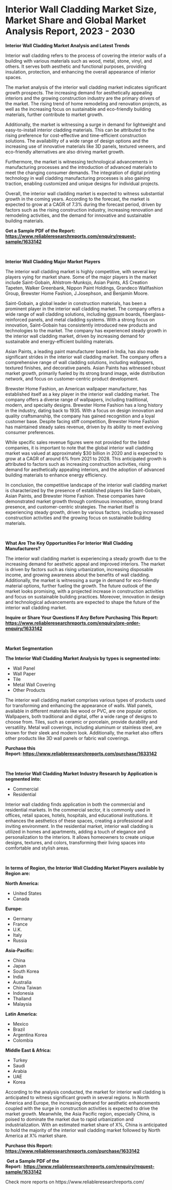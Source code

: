 <p><h1>Interior Wall Cladding Market Size, Market Share and Global Market Analysis Report, 2023 - 2030</h1></p><p><strong>Interior Wall Cladding Market Analysis and Latest Trends</strong></p>
<p><p>Interior wall cladding refers to the process of covering the interior walls of a building with various materials such as wood, metal, stone, vinyl, and others. It serves both aesthetic and functional purposes, providing insulation, protection, and enhancing the overall appearance of interior spaces.</p><p>The market analysis of the interior wall cladding market indicates significant growth prospects. The increasing demand for aesthetically appealing interiors and the growing construction industry are the primary drivers of the market. The rising trend of home remodeling and renovation projects, as well as the increasing focus on sustainable and eco-friendly building materials, further contribute to market growth.</p><p>Additionally, the market is witnessing a surge in demand for lightweight and easy-to-install interior cladding materials. This can be attributed to the rising preference for cost-effective and time-efficient construction solutions. The availability of a wide range of design options and the increasing use of innovative materials like 3D panels, textured veneers, and eco-friendly alternatives are also driving market growth.</p><p>Furthermore, the market is witnessing technological advancements in manufacturing processes and the introduction of advanced materials to meet the changing consumer demands. The integration of digital printing technology in wall cladding manufacturing processes is also gaining traction, enabling customized and unique designs for individual projects.</p><p>Overall, the interior wall cladding market is expected to witness substantial growth in the coming years. According to the forecast, the market is expected to grow at a CAGR of 7.3% during the forecast period, driven by factors such as the rising construction industry, increasing renovation and remodeling activities, and the demand for innovative and sustainable building materials.</p></p>
<p><strong>Get a Sample PDF of the Report:&nbsp; <a href="https://www.reliableresearchreports.com/enquiry/request-sample/1633142">https://www.reliableresearchreports.com/enquiry/request-sample/1633142</a></strong></p>
<p>&nbsp;</p>
<p><strong>Interior Wall Cladding Major Market Players</strong></p>
<p><p>The interior wall cladding market is highly competitive, with several key players vying for market share. Some of the major players in the market include Saint-Gobain, Ahlstrom-Munksjo, Asian Paints, AS Creation Tapeten, Walker Greenbank, Nippon Paint Holdings, Grandeco Wallfashion Group, Brewster Home Fashion, J.Josephson, and Benjamin Moore.</p><p>Saint-Gobain, a global leader in construction materials, has been a prominent player in the interior wall cladding market. The company offers a wide range of wall cladding solutions, including gypsum boards, fiberglass-reinforced panels, and metal cladding systems. With a strong focus on innovation, Saint-Gobain has consistently introduced new products and technologies to the market. The company has experienced steady growth in the interior wall cladding market, driven by increasing demand for sustainable and energy-efficient building materials.</p><p>Asian Paints, a leading paint manufacturer based in India, has also made significant strides in the interior wall cladding market. The company offers a comprehensive range of wall cladding solutions, including wallpapers, textured finishes, and decorative panels. Asian Paints has witnessed robust market growth, primarily fueled by its strong brand image, wide distribution network, and focus on customer-centric product development.</p><p>Brewster Home Fashion, an American wallpaper manufacturer, has established itself as a key player in the interior wall cladding market. The company offers a diverse range of wallpapers, including traditional, modern, and specialty designs. Brewster Home Fashion has a long history in the industry, dating back to 1935. With a focus on design innovation and quality craftsmanship, the company has gained recognition and a loyal customer base. Despite facing stiff competition, Brewster Home Fashion has maintained steady sales revenue, driven by its ability to meet evolving consumer preferences.</p><p>While specific sales revenue figures were not provided for the listed companies, it is important to note that the global interior wall cladding market was valued at approximately $30 billion in 2020 and is expected to grow at a CAGR of around 6% from 2021 to 2028. This anticipated growth is attributed to factors such as increasing construction activities, rising demand for aesthetically appealing interiors, and the adoption of advanced building materials to enhance energy efficiency.</p><p>In conclusion, the competitive landscape of the interior wall cladding market is characterized by the presence of established players like Saint-Gobain, Asian Paints, and Brewster Home Fashion. These companies have demonstrated market growth through continuous innovation, strong brand presence, and customer-centric strategies. The market itself is experiencing steady growth, driven by various factors, including increased construction activities and the growing focus on sustainable building materials.</p></p>
<p>&nbsp;</p>
<p><strong>What Are The Key Opportunities For Interior Wall Cladding Manufacturers?</strong></p>
<p><p>The interior wall cladding market is experiencing a steady growth due to the increasing demand for aesthetic appeal and improved interiors. The market is driven by factors such as rising urbanization, increasing disposable income, and growing awareness about the benefits of wall cladding. Additionally, the market is witnessing a surge in demand for eco-friendly material options, further fueling the growth. The future outlook of the market looks promising, with a projected increase in construction activities and focus on sustainable building practices. Moreover, innovation in design and technological advancements are expected to shape the future of the interior wall cladding market.</p></p>
<p><strong>Inquire or Share Your Questions If Any Before Purchasing This Report: <a href="https://www.reliableresearchreports.com/enquiry/pre-order-enquiry/1633142">https://www.reliableresearchreports.com/enquiry/pre-order-enquiry/1633142</a></strong></p>
<p>&nbsp;</p>
<p><strong>Market Segmentation</strong></p>
<p><strong>The Interior Wall Cladding Market Analysis by types is segmented into:</strong></p>
<p><ul><li>Wall Panel</li><li>Wall Paper</li><li>Tile</li><li>Metal Wall Covering</li><li>Other Products</li></ul></p>
<p><p>The interior wall cladding market comprises various types of products used for transforming and enhancing the appearance of walls. Wall panels, available in different materials like wood or PVC, are one popular option. Wallpapers, both traditional and digital, offer a wide range of designs to choose from. Tiles, such as ceramic or porcelain, provide durability and versatility. Metal wall coverings, including aluminum or stainless steel, are known for their sleek and modern look. Additionally, the market also offers other products like 3D wall panels or fabric wall coverings.</p></p>
<p><strong>Purchase this Report:&nbsp;<a href="https://www.reliableresearchreports.com/purchase/1633142">https://www.reliableresearchreports.com/purchase/1633142</a></strong></p>
<p>&nbsp;</p>
<p><strong>The Interior Wall Cladding Market Industry Research by Application is segmented into:</strong></p>
<p><ul><li>Commercial</li><li>Residential</li></ul></p>
<p><p>Interior wall cladding finds application in both the commercial and residential markets. In the commercial sector, it is commonly used in offices, retail spaces, hotels, hospitals, and educational institutions. It enhances the aesthetics of these spaces, creating a professional and inviting environment. In the residential market, interior wall cladding is utilized in homes and apartments, adding a touch of elegance and personalization to the interiors. It allows homeowners to create unique designs, textures, and colors, transforming their living spaces into comfortable and stylish areas.</p></p>
<p>&nbsp;</p>
<p><strong>In terms of Region, the Interior Wall Cladding Market Players available by Region are:</strong></p>
<p>
    <p> <strong> North America: </strong>
        <ul>
            <li>United States</li>
            <li>Canada</li>
        </ul>
        </p> 
    <p> <strong> Europe: </strong>
        <ul>
            <li>Germany</li>
            <li>France</li>
            <li>U.K.</li>
            <li>Italy</li>
            <li>Russia</li>
        </ul>
        </p> 
    <p> <strong> Asia-Pacific: </strong>
        <ul>
            <li>China</li>
            <li>Japan</li>
            <li>South Korea</li>
            <li>India</li>
            <li>Australia</li>
            <li>China Taiwan</li>
            <li>Indonesia</li>
            <li>Thailand</li>
            <li>Malaysia</li>
        </ul>
        </p> 
    <p> <strong> Latin America: </strong>
        <ul>
            <li>Mexico</li>
            <li>Brazil</li>
            <li>Argentina Korea</li>
            <li>Colombia</li>
        </ul>
        </p> 
    <p> <strong> Middle East & Africa: </strong>
        <ul>
            <li>Turkey</li>
            <li>Saudi</li>
            <li>Arabia</li>
            <li>UAE</li>
            <li>Korea</li>
        </ul>
    </p>
    </p>
<p><p>According to the analysis conducted, the market for interior wall cladding is anticipated to witness significant growth in several regions. In North America and Europe, the increasing demand for aesthetic enhancements coupled with the surge in construction activities is expected to drive the market growth. Meanwhile, the Asia Pacific region, especially China, is poised to dominate the market due to rapid urbanization and industrialization. With an estimated market share of X%, China is anticipated to hold the majority of the interior wall cladding market followed by North America at X% market share.</p></p>
<p><strong>Purchase this Report: <a href="https://www.reliableresearchreports.com/purchase/1633142">https://www.reliableresearchreports.com/purchase/1633142</a></strong></p>
<p>&nbsp;<strong>Get a Sample PDF of the Report:&nbsp;&nbsp;<a href="https://www.reliableresearchreports.com/enquiry/request-sample/1633142">https://www.reliableresearchreports.com/enquiry/request-sample/1633142</a></strong></p>
<p><strong></strong></p>
<p>Check more reports on https://www.reliableresearchreports.com/</p>